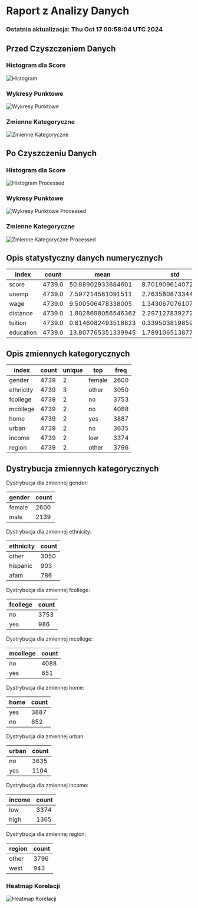 # Raport z Analizy Danych
### Ostatnia aktualizacja: Thu Oct 17 00:58:04 UTC 2024
## Przed Czyszczeniem Danych
### Histogram dla Score
![Histogram](histogram.png)
### Wykresy Punktowe
![Wykresy Punktowe](scatter_plots.png)
### Zmienne Kategoryczne
![Zmienne Kategoryczne](distribution.png)
## Po Czyszczeniu Danych
### Histogram dla Score
![Histogram Processed](histogram_processed.png)
### Wykresy Punktowe
![Wykresy Punktowe Processed](scatter_plots_processed.png)
### Zmienne Kategoryczne
![Zmienne Kategoryczne Processed](distribution_processed.png)
## Opis statystyczny danych numerycznych
| index | count | mean | std | min | 25% | 50% | 75% | max |
| --- | --- | --- | --- | --- | --- | --- | --- | --- |
| score | 4739.0 | 50.88902933684601 | 8.701909614072397 | 28.950000762939453 | 43.92499923706055 | 51.18999862670898 | 57.76999855041504 | 72.80999755859375 |
| unemp | 4739.0 | 7.597214581091511 | 2.763580873344847 | 1.399999976158142 | 5.900000095367432 | 7.099999904632568 | 8.899999618530273 | 24.899999618530277 |
| wage | 4739.0 | 9.500506478338005 | 1.3430670761078358 | 6.590000152587891 | 8.850000381469727 | 9.68000030517578 | 10.149999618530272 | 12.960000038146973 |
| distance | 4739.0 | 1.8028698056546362 | 2.297127839272774 | 0.0 | 0.4000000059604645 | 1.0 | 2.5 | 20.0 |
| tuition | 4739.0 | 0.8146082493518823 | 0.3395038198597169 | 0.2575100064277649 | 0.4849900007247925 | 0.8244799971580505 | 1.127020001411438 | 1.4041600227355957 |
| education | 4739.0 | 13.807765351339945 | 1.7891065138770221 | 12.0 | 12.0 | 13.0 | 16.0 | 18.0 |
## Opis zmiennych kategorycznych
| index | count | unique | top | freq |
| --- | --- | --- | --- | --- |
| gender | 4739 | 2 | female | 2600 |
| ethnicity | 4739 | 3 | other | 3050 |
| fcollege | 4739 | 2 | no | 3753 |
| mcollege | 4739 | 2 | no | 4088 |
| home | 4739 | 2 | yes | 3887 |
| urban | 4739 | 2 | no | 3635 |
| income | 4739 | 2 | low | 3374 |
| region | 4739 | 2 | other | 3796 |
## Dystrybucja zmiennych kategorycznych
Dystrybucja dla zmiennej gender:

| gender | count |
| --- | --- |
| female | 2600 |
| male | 2139 |

Dystrybucja dla zmiennej ethnicity:

| ethnicity | count |
| --- | --- |
| other | 3050 |
| hispanic | 903 |
| afam | 786 |

Dystrybucja dla zmiennej fcollege:

| fcollege | count |
| --- | --- |
| no | 3753 |
| yes | 986 |

Dystrybucja dla zmiennej mcollege:

| mcollege | count |
| --- | --- |
| no | 4088 |
| yes | 651 |

Dystrybucja dla zmiennej home:

| home | count |
| --- | --- |
| yes | 3887 |
| no | 852 |

Dystrybucja dla zmiennej urban:

| urban | count |
| --- | --- |
| no | 3635 |
| yes | 1104 |

Dystrybucja dla zmiennej income:

| income | count |
| --- | --- |
| low | 3374 |
| high | 1365 |

Dystrybucja dla zmiennej region:

| region | count |
| --- | --- |
| other | 3796 |
| west | 943 |

### Heatmap Korelacji
![Heatmap Korelacji](correlation_heatmap.png)
